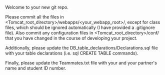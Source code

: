 Welcome to your new git repo.

Please commit all the files in <Tomcat_root_directory>/webapps/<your_webapp_root>/,
except for class files, which should be ignored automatically (I have provided a 
.gitignore file). Also commit any configuration files in <Tomcat_root_directory>/conf/ 
that you have changed in the course of developing your project.

Additionally, please update the DB_table_declarations/Declarations.sql file
with your table declarations (i.e. sql CREATE TABLE commands).

Finally, please update the Teammates.txt file with your and your partner's name and
student ID number.
